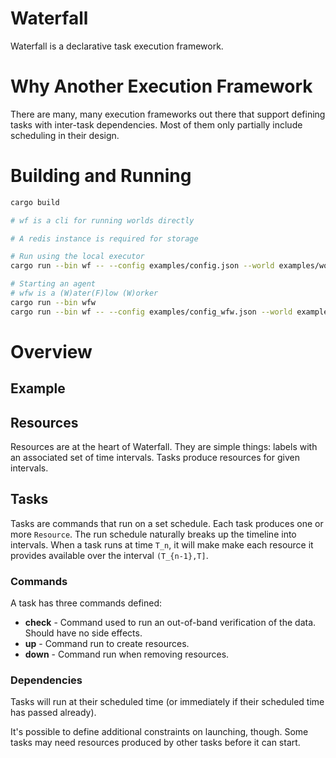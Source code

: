 # Waterfall

Waterfall is a declarative task execution framework. 

# Why Another Execution Framework

There are many, many execution frameworks out there that support defining
tasks with inter-task dependencies. Most of them only partially include
scheduling in their design.

# Building and Running

```bash
cargo build

# wf is a cli for running worlds directly

# A redis instance is required for storage

# Run using the local executor
cargo run --bin wf -- --config examples/config.json --world examples/world.json

# Starting an agent
# wfw is a (W)ater(F)low (W)orker
cargo run --bin wfw
cargo run --bin wf -- --config examples/config_wfw.json --world examples/world.json
```

# Overview

## Example

## Resources

Resources are at the heart of Waterfall. They are simple things: labels
with an associated set of time intervals. Tasks produce resources for
given intervals.

## Tasks

Tasks are commands that run on a set schedule. Each task produces one or
more `Resource`. The run schedule naturally breaks up the timeline into
intervals. When a task runs at time `T_n`, it will make make each resource
it provides available over the interval `(T_{n-1},T]`.

### Commands

A task has three commands defined:

- **check** - Command used to run an out-of-band verification of the data. Should have no side effects.
- **up** - Command run to create resources.
- **down** - Command run when removing resources.

### Dependencies

Tasks will run at their scheduled time (or immediately if their scheduled time
has passed already).

It's possible to define additional constraints on launching, though. Some tasks
may need resources produced by other tasks before it can start.
